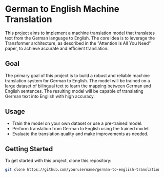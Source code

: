 # German to English Machine Translation

This project aims to implement a machine translation model that translates text from the German language to English. The core idea is to leverage the Transformer architecture, as described in the "Attention Is All You Need" paper, to achieve accurate and efficient translation.

## Goal

The primary goal of this project is to build a robust and reliable machine translation system for German to English. The model will be trained on a large dataset of bilingual text to learn the mapping between German and English sentences. The resulting model will be capable of translating German text into English with high accuracy.

## Usage

- Train the model on your own dataset or use a pre-trained model.
- Perform translation from German to English using the trained model.
- Evaluate the translation quality and make improvements as needed.

## Getting Started

To get started with this project, clone this repository:

```bash
git clone https://github.com/yourusername/german-to-english-translation.git